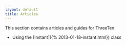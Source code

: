 ```yaml
---
layout: default
title: Articles
---
```


This section contains articles and guides for ThreeTen.

* Using the [Instant]({% 2013-01-18-instant.html}) class

